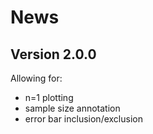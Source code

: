 # News
## Version 2.0.0

Allowing for:
- n=1 plotting
- sample size annotation
- error bar inclusion/exclusion
